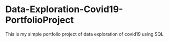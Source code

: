 # Data-Exploration-Covid19-PortfolioProject
This is my simple portfolio project of data exploration of covid19 using SQL
